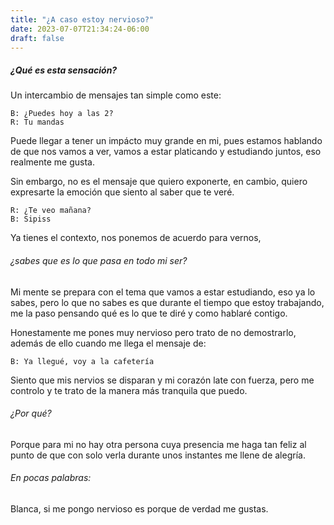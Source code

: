 ```yaml
---
title: "¿A caso estoy nervioso?"
date: 2023-07-07T21:34:24-06:00
draft: false
---
```


##### ¿Qué es esta sensación? 

Un intercambio de mensajes tan simple como este:

    B: ¿Puedes hoy a las 2?
    R: Tu mandas

Puede llegar a tener un impácto muy grande en mi, pues estamos hablando de que nos vamos a ver, vamos a estar platicando y estudiando juntos, eso realmente me gusta.

Sin embargo, no es el mensaje que quiero exponerte, en cambio, quiero expresarte la emoción que siento al saber que te veré.

    R: ¿Te veo mañana?
    B: Sipiss

Ya tienes el contexto, nos ponemos de acuerdo para vernos, 
###### ¿sabes que es lo que pasa en todo mi ser?

Mi mente se prepara con el tema que vamos a estar estudiando, eso ya lo sabes, pero lo que no sabes es que durante el tiempo que estoy trabajando, me la paso pensando qué es lo que te diré y como hablaré contigo.

Honestamente me pones muy nervioso pero trato de no demostrarlo, además de ello cuando me llega el mensaje de:

    B: Ya llegué, voy a la cafetería

Siento que mis nervios se disparan y mi corazón late con fuerza, pero me controlo y te trato de la manera más tranquila que puedo.

###### ¿Por qué?

Porque para mi no hay otra persona cuya presencia me haga tan feliz al punto de que con solo verla durante unos instantes me llene de alegría.

###### En pocas palabras:

Blanca, si me pongo nervioso es porque de verdad me gustas.